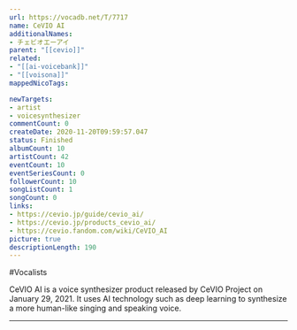 ```yaml
---
url: https://vocadb.net/T/7717
name: CeVIO AI
additionalNames: 
- チェビオエーアイ
parent: "[[cevio]]"
related:
- "[[ai-voicebank]]"
- "[[voisona]]"
mappedNicoTags:

newTargets:
- artist
- voicesynthesizer
commentCount: 0
createDate: 2020-11-20T09:59:57.047
status: Finished
albumCount: 10
artistCount: 42
eventCount: 10
eventSeriesCount: 0
followerCount: 10
songListCount: 1
songCount: 0
links: 
- https://cevio.jp/guide/cevio_ai/
- https://cevio.jp/products_cevio_ai/
- https://cevio.fandom.com/wiki/CeVIO_AI
picture: true
descriptionLength: 190
---
```


#Vocalists

CeVIO AI is a voice synthesizer product released by CeVIO Project on January 29, 2021.
It uses AI technology such as deep learning to synthesize a more human-like singing and speaking voice.

---

